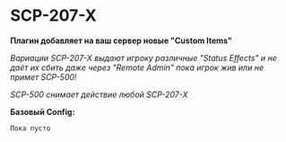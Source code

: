 # SCP-207-X
**Плагин добавляет на ваш сервер новые "Custom Items"**

*Вариации SCP-207-X выдают игроку различные "Status Effects" и не даёт их сбить даже через "Remote Admin" пока игрок жив или не примет SCP-500!*

*SCP-500 снимает действие любой SCP-207-X*

**Базовый Config:**
```
Пока пусто
```
